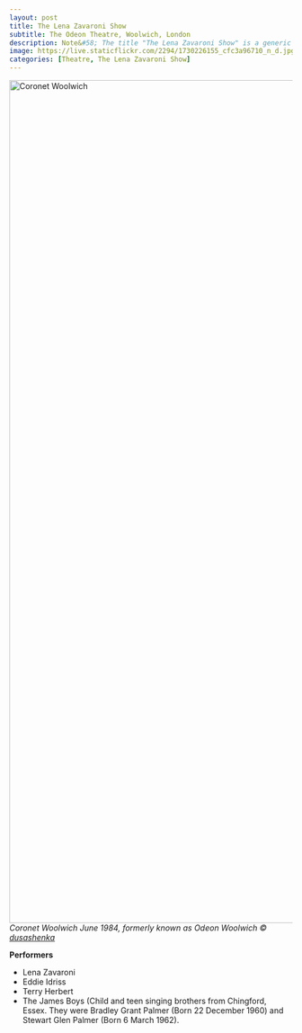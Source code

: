 ```yaml
---
layout: post
title: The Lena Zavaroni Show
subtitle: The Odeon Theatre, Woolwich, London
description: Note&#58; The title "The Lena Zavaroni Show" is a generic name for shows Starring Lena Zavaroni that had no original show title for the theatre at which Lena was appearing.
image: https://live.staticflickr.com/2294/1730226155_cfc3a96710_n_d.jpg
categories: [Theatre, The Lena Zavaroni Show]
---
```


<a data-flickr-embed="true"  href="https://www.flickr.com/photos/oldcinemaphotos/1730226155/in/album-72157602667063244" title="Coronet Woolwich"><img src="https://live.staticflickr.com/2294/1730226155_c05ef99441_o.jpg" width="982" height="1500" alt="Coronet Woolwich"></a><script async src="//embedr.flickr.com/assets/client-code.js" charset="utf-8"></script>
<cite>Coronet Woolwich June 1984, formerly known as Odeon Woolwich
&copy; <a href="https://www.flickr.com/photos/oldcinemaphotos/1730226155/in/album-72157602667063244">dusashenka <sup><i class="fa fa-link" aria-hidden="true"></i></sup></a></cite>

**Performers**
* Lena Zavaroni
* Eddie Idriss
* Terry Herbert
* The James Boys (Child and teen singing brothers from Chingford, Essex. They were Bradley Grant Palmer (Born 22 December 1960) and Stewart Glen Palmer (Born 6 March 1962).
